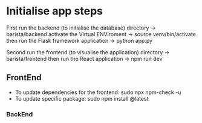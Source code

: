 # Initialise app steps
First run the backend (to initialise the database)
directory -> barista/backend
activate the Virtual ENViroment -> source venv/bin/activate
then run the Flask framework application -> python app.py

Second run the frontend (to visualise the application)
directory -> barista/frontend
then run the React application -> npm run dev

## FrontEnd
- To update dependencies for the frontend: sudo npx npm-check -u
- To update specific package: sudo npm install <package-name>@latest

### BackEnd